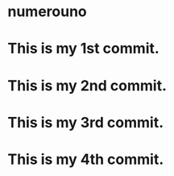 # numerouno

# This is my 1st commit.
# This is my 2nd commit.
# This is my 3rd commit.
# This is my 4th commit.